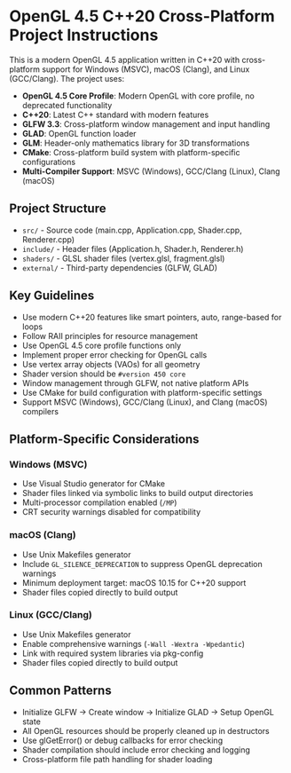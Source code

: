 <!-- Use this file to provide workspace-specific custom instructions to Copilot. For more details, visit https://code.visualstudio.com/docs/copilot/copilot-customization#_use-a-githubcopilotinstructionsmd-file -->

# OpenGL 4.5 C++20 Cross-Platform Project Instructions

This is a modern OpenGL 4.5 application written in C++20 with cross-platform support for Windows (MSVC), macOS (Clang), and Linux (GCC/Clang). The project uses:

- **OpenGL 4.5 Core Profile**: Modern OpenGL with core profile, no deprecated functionality
- **C++20**: Latest C++ standard with modern features
- **GLFW 3.3**: Cross-platform window management and input handling
- **GLAD**: OpenGL function loader
- **GLM**: Header-only mathematics library for 3D transformations
- **CMake**: Cross-platform build system with platform-specific configurations
- **Multi-Compiler Support**: MSVC (Windows), GCC/Clang (Linux), Clang (macOS)

## Project Structure
- `src/` - Source code (main.cpp, Application.cpp, Shader.cpp, Renderer.cpp)
- `include/` - Header files (Application.h, Shader.h, Renderer.h)  
- `shaders/` - GLSL shader files (vertex.glsl, fragment.glsl)
- `external/` - Third-party dependencies (GLFW, GLAD)

## Key Guidelines
- Use modern C++20 features like smart pointers, auto, range-based for loops
- Follow RAII principles for resource management
- Use OpenGL 4.5 core profile functions only
- Implement proper error checking for OpenGL calls
- Use vertex array objects (VAOs) for all geometry
- Shader version should be `#version 450 core`
- Window management through GLFW, not native platform APIs
- Use CMake for build configuration with platform-specific settings
- Support MSVC (Windows), GCC/Clang (Linux), and Clang (macOS) compilers

## Platform-Specific Considerations
### Windows (MSVC)
- Use Visual Studio generator for CMake
- Shader files linked via symbolic links to build output directories
- Multi-processor compilation enabled (`/MP`)
- CRT security warnings disabled for compatibility

### macOS (Clang)  
- Use Unix Makefiles generator
- Include `GL_SILENCE_DEPRECATION` to suppress OpenGL deprecation warnings
- Minimum deployment target: macOS 10.15 for C++20 support
- Shader files copied directly to build output

### Linux (GCC/Clang)
- Use Unix Makefiles generator  
- Enable comprehensive warnings (`-Wall -Wextra -Wpedantic`)
- Link with required system libraries via pkg-config
- Shader files copied directly to build output

## Common Patterns
- Initialize GLFW → Create window → Initialize GLAD → Setup OpenGL state
- All OpenGL resources should be properly cleaned up in destructors
- Use glGetError() or debug callbacks for error checking
- Shader compilation should include error checking and logging
- Cross-platform file path handling for shader loading
